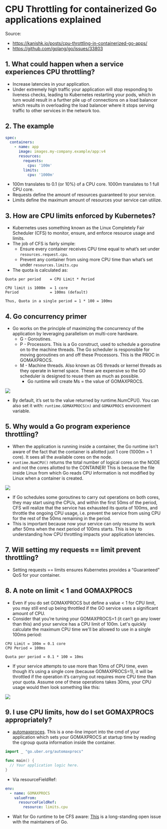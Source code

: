 # CPU Throttling for containerized Go applications explained

Source:

- <https://kanishk.io/posts/cpu-throttling-in-containerized-go-apps/>
- <https://github.com/golang/go/issues/33803>

## 1. What could happen when a service experiences CPU throttling?

- Increase latencies in your application.
- Under extremely high traffic your application will stop responding to liveness checks, leading to Kubernetes restarting your pods, which in turn would result in a further pile up of connections on a load balancer which results in overloading the load balancer where it stops serving traffic to other services in the network too.

## 2. The example

```yaml
spec:
  containers:
    - name: app
      image: images.my-company.example/app:v4
      resources:
        requests:
          cpu: '100m'
        limits:
          cpu: '1000m'
```

- 100m translates to 0.1 (or 10%) of a CPU core. 1000m translates to 1 full CPU core.
- Requests define the amount of resources guaranteed to your service.
- Limits define the maximum amount of resources your service can utilize.

## 3. How are CPU limits enforced by Kubernetes?

- Kubernetes uses something known as the Linux Completely Fair Scheduler (CFS) to monitor, ensure, and enforce resource usage and limits.
- The job of CFS is fairly simple:
  - Ensure every container receives CPU time equal to what’s set under `resources.request.cpu`.
  - Prevent any container from using more CPU time than what’s set under `resources.limits.cpu`
- The quota is calculated as:

```text
Quota per period    = CPU Limit * Period

CPU limit is 1000m  = 1 core
Period              = 100ms (default)

Thus, Quota in a single period = 1 * 100 = 100ms
```

## 4. Go concurrency primer

- Go works on the principle of maximizing the concurrency of the application by leveraging parallelism on multi-core hardware.
  - G - Goroutines.
  - P - Processors. This is a Go construct, used to schedule a goroutine on to the machine threads. The Go scheduler is responsible for moving goroutines on and off these Processors. This is the PROC in GOMAXPROCS.
  - M - Machine threads. Also known as OS threads or kernel threads as they operate in kernel space. These are expensive so the GO scheduler is designed to reuse them as much as possible.
    - Go runtime will create Ms = the value of GOMAXPROCS.

![](https://kanishk.io/images/go_concurrency_model.png)

- By default, it’s set to the value returned by runtime.NumCPU(). You can also set it with: `runtime.GOMAXPROCS(n)` and `GOMAXPROCS` environment variable.

## 5. Why would a Go program experience throttling?

- When the application is running inside a container, the Go runtime isn't aware of the fact that the container is allotted just 1 core (1000m = 1 core). It sees all the available cores on the node.
- `runtime.NumCPU()` returns the total number of logical cores on the NODE and not the cores allotted to the CONTAINER! This is because the file inside Linux from which Go reads CPU information is not modified by Linux when a container is created.

![](https://kanishk.io/images/go_svc_throttled.png)

- If Go schedules some goroutines to carry out operations on both cores, they may start using the CPUs, and within the first 50ms of the period, CFS will realize that the service has exhausted its quota of 100ms, and throttle the ongoing CPU usage, i.e. prevent the service from using CPU for the rest of the 50ms remaining in the period.
- This is important because now your service can only resume its work after 50ms when the next period of 100ms starts. This is key to understanding how CPU throttling impacts your application latencies.

## 7. Will setting my requests == limit prevent throttling?

- Setting requests == limits ensures Kubernetes provides a “Guaranteed” QoS for your container.

## 8. A note on limit < 1 and GOMAXPROCS

- Even if you do set GOMAXPROCS but define a value < 1 for CPU limit, you may still end up being throttled if the GO service uses a significant amount of CPU.
- Consider that you’re tuning your GOMAXPROCS=1 (it can’t go any lower than this) and your service has a CPU limit of 100m. Let's quickly calculate the maximum CPU time we'll be allowed to use in a single 100ms period:

```text
CPU Limit = 100m = 0.1 core
CPU Period = 100ms

Quota per period = 0.1 * 100 = 10ms
```

- If your service attempts to use more than 10ms of CPU time, even though it’s using a single core (because GOMAXPROCS=1), it will be throttled if the operation it’s carrying out requires more CPU time than your quota. Assume one of these operations takes 30ms, your CPU usage would then look something like this:

![](https://kanishk.io/images/fractional_cpu_svc_throttled.png)

## 9. I use CPU limits, how do I set GOMAXPROCS appropriately?

- [automaxproces](https://github.com/uber-go/automaxprocs). This is a one-line import into the cmd of your application which sets your GOMAXPROCS at startup time by reading the cgroup quota information inside the container.

```go
import _ "go.uber.org/automaxprocs"

func main() {
  // Your application logic here.
}
```

- Via resourceFieldRef:

```yaml
env:
  - name: GOMAXPROCS
    valueFrom:
      resourceFieldRef:
        resource: limits.cpu
```

- Wait for Go runtime to be CFS aware: [This](https://github.com/golang/go/issues/33803) is a long-standing open issue with the maintainers of Go.
